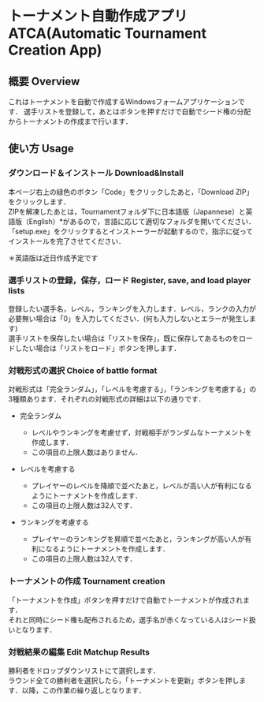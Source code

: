 # トーナメント自動作成アプリ ATCA(Automatic Tournament Creation App) 

## 概要 Overview
これはトーナメントを自動で作成するWindowsフォームアプリケーションです．
選手リストを登録して，あとはボタンを押すだけで自動でシード権の分配からトーナメントの作成まで行います．

## 使い方 Usage
### ダウンロード＆インストール Download&Install
本ページ右上の緑色のボタン「Code」をクリックしたあと，「Download ZIP」をクリックします．<br>
ZIPを解凍したあとは，Tournamentフォルダ下に日本語版（Japannese）と英語版（English）*があるので，言語に応じて適切なフォルダを開いてください．<br>
「setup.exe」をクリックするとインストーラーが起動するので，指示に従ってインストールを完了させてください．

＊英語版は近日作成予定です


### 選手リストの登録，保存，ロード Register, save, and load player lists
登録したい選手名，レベル，ランキングを入力します．レベル，ランクの入力が必要無い場合は「0」を入力してください．(何も入力しないとエラーが発生します)<br>
選手リストを保存したい場合は「リストを保存」，既に保存してあるものをロードしたい場合は「リストをロード」ボタンを押します．

### 対戦形式の選択 Choice of battle format
対戦形式は「完全ランダム」，「レベルを考慮する」，「ランキングを考慮する」の3種類あります．それぞれの対戦形式の詳細は以下の通りです．
- 完全ランダム
  - レベルやランキングを考慮せず，対戦相手がランダムなトーナメントを作成します．
  - この項目の上限人数はありません．

- レベルを考慮する
  - プレイヤーのレベルを降順で並べたあと，レベルが高い人が有利になるようにトーナメントを作成します．
  - この項目の上限人数は32人です．

- ランキングを考慮する
  - プレイヤーのランキングを昇順で並べたあと，ランキングが高い人が有利になるようにトーナメントを作成します．
  - この項目の上限人数は32人です．

### トーナメントの作成 Tournament creation
「トーナメントを作成」ボタンを押すだけで自動でトーナメントが作成されます．<br>
それと同時にシード権も配布されるため，選手名が赤くなっている人はシード扱いとなります．

### 対戦結果の編集 Edit Matchup Results
勝利者をドロップダウンリストにて選択します．<br>
ラウンド全ての勝利者を選択したら，「トーナメントを更新」ボタンを押します．以降，この作業の繰り返しとなります．
